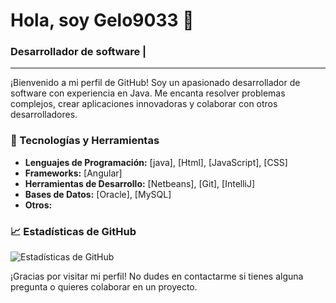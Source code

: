 # Hola, soy Gelo9033 👋

### Desarrollador de software |

---

¡Bienvenido a mi perfil de GitHub! Soy un apasionado desarrollador de software con experiencia en Java. Me encanta resolver problemas complejos, crear aplicaciones innovadoras y colaborar con otros desarrolladores.

### 🔧 Tecnologías y Herramientas
- **Lenguajes de Programación:** [java], [Html], [JavaScript], [CSS]
- **Frameworks:** [Angular]
- **Herramientas de Desarrollo:** [Netbeans], [Git], [IntelliJ]
- **Bases de Datos:** [Oracle], [MySQL]
- **Otros:** 



### 📈 Estadísticas de GitHub
![Estadísticas de GitHub](https://github-readme-stats.vercel.app/api?username=Gelo9033&show_icons=true&theme=radical)



¡Gracias por visitar mi perfil! No dudes en contactarme si tienes alguna pregunta o quieres colaborar en un proyecto.

